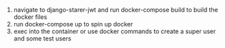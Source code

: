1. navigate to django-starer-jwt and run docker-compose build to build the docker files
2. run docker-compose up to spin up docker
3. exec into the container or use docker commands to create a super user and some test users
